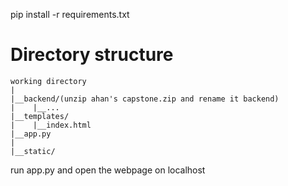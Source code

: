 pip install -r requirements.txt

# Directory structure

```
working directory
|
|__backend/(unzip ahan's capstone.zip and rename it backend)
|    |__...
|__templates/
|    |__index.html
|__app.py
|
|__static/
```

run app.py and open the webpage on localhost
